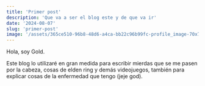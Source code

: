 ```yaml
---
title: 'Primer post'
description: 'Que va a ser el blog este y de que va ir'
date: '2024-08-07'
slug: 'primer-post'
image: '/assets/365ce510-96b8-48d6-a4ca-bb22c96b99fc-profile_image-70x70.png/'
---
```

Hola, soy Gold.

Este blog lo utilizaré en gran medida para escribir mierdas que se me pasen por la cabeza, cosas de elden ring y demás videojuegos, también para explicar cosas de la enfermedad que tengo (jeje god). 
